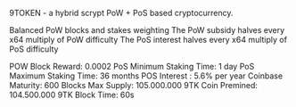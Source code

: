 9TOKEN - a hybrid scrypt PoW + PoS based cryptocurrency.

Balanced PoW blocks and stakes weighting
The PoW subsidy halves every x64 multiply of PoW difficulty
The PoS interest halves every x64 multiply of PoS difficulty


POW Block Reward: 0.0002 
PoS Minimum Staking Time: 1 day
PoS Maximum Staking Time: 36 months
POS Interest : 5.6% per year
Coinbase Maturity: 600 Blocks
Max Supply: 105.000.000 9TK
Coin Premined: 104.500.000 9TK
Block Time: 60s
